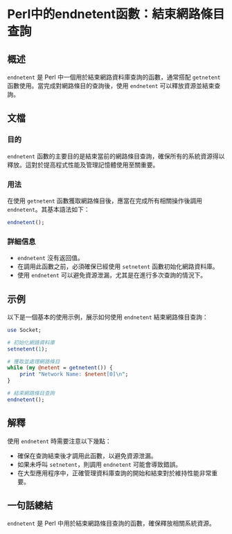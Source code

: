 <!--
Meta Description: # Perl中的endnetent函數：結束網路條目查詢 ## 概述 `endnetent` 是 Perl 中一個用於結束網路資料庫查詢的函數，通常搭配 `getnetent` 函數使用。當完成對網路條目的查詢後，使用 `endnetent` 可以釋放資源並結束查詢。 ## 文檔 ### 目的 `e...
Meta Keywords: endnetent, perl, 結束網路條目查詢, getnetent, setnetent
-->

# Perl中的endnetent函數：結束網路條目查詢

## 概述
`endnetent` 是 Perl 中一個用於結束網路資料庫查詢的函數，通常搭配 `getnetent` 函數使用。當完成對網路條目的查詢後，使用 `endnetent` 可以釋放資源並結束查詢。

## 文檔
### 目的
`endnetent` 函數的主要目的是結束當前的網路條目查詢，確保所有的系統資源得以釋放。這對於提高程式性能及管理記憶體使用至關重要。

### 用法
在使用 `getnetent` 函數獲取網路條目後，應當在完成所有相關操作後調用 `endnetent`。其基本語法如下：

```perl
endnetent();
```

### 詳細信息
- `endnetent` 沒有返回值。
- 在調用此函數之前，必須確保已經使用 `setnetent` 函數初始化網路資料庫。
- 使用 `endnetent` 可以避免資源泄漏，尤其是在進行多次查詢的情況下。

## 示例
以下是一個基本的使用示例，展示如何使用 `endnetent` 結束網路條目查詢：

```perl
use Socket;

# 初始化網路資料庫
setnetent(1);

# 獲取並處理網路條目
while (my @netent = getnetent()) {
    print "Network Name: $netent[0]\n";
}

# 結束網路條目查詢
endnetent();
```

## 解釋
使用 `endnetent` 時需要注意以下幾點：
- 確保在查詢結束後才調用此函數，以避免資源泄漏。
- 如果未呼叫 `setnetent`，則調用 `endnetent` 可能會導致錯誤。
- 在大型應用程序中，正確管理資料庫查詢的開始和結束對於維持性能非常重要。

## 一句話總結
`endnetent` 是 Perl 中用於結束網路條目查詢的函數，確保釋放相關系統資源。